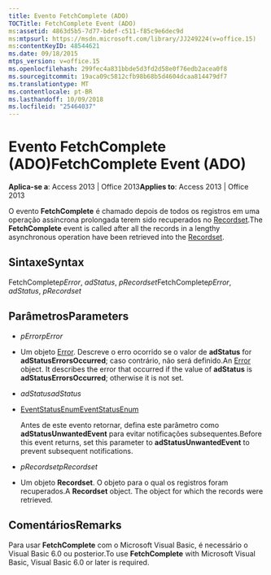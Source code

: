 ```yaml
---
title: Evento FetchComplete (ADO)
TOCTitle: FetchComplete Event (ADO)
ms:assetid: 4863d5b5-7d77-bdef-c511-f85c9e6dec9d
ms:mtpsurl: https://msdn.microsoft.com/library/JJ249224(v=office.15)
ms:contentKeyID: 48544621
ms.date: 09/18/2015
mtps_version: v=office.15
ms.openlocfilehash: 299fec4a831bbde5d3fd2d58e0f76edb2acea0f8
ms.sourcegitcommit: 19aca09c5812cfb98b68b5d4604dcaa814479df7
ms.translationtype: MT
ms.contentlocale: pt-BR
ms.lasthandoff: 10/09/2018
ms.locfileid: "25464037"
---
```

# <a name="fetchcomplete-event-ado"></a><span data-ttu-id="2132e-102">Evento FetchComplete (ADO)</span><span class="sxs-lookup"><span data-stu-id="2132e-102">FetchComplete Event (ADO)</span></span>


<span data-ttu-id="2132e-103">**Aplica-se a**: Access 2013 | Office 2013</span><span class="sxs-lookup"><span data-stu-id="2132e-103">**Applies to**: Access 2013 | Office 2013</span></span>


<span data-ttu-id="2132e-104">O evento **FetchComplete** é chamado depois de todos os registros em uma operação assíncrona prolongada terem sido recuperados no [Recordset](recordset-object-ado.md).</span><span class="sxs-lookup"><span data-stu-id="2132e-104">The **FetchComplete** event is called after all the records in a lengthy asynchronous operation have been retrieved into the [Recordset](recordset-object-ado.md).</span></span>

## <a name="syntax"></a><span data-ttu-id="2132e-105">Sintaxe</span><span class="sxs-lookup"><span data-stu-id="2132e-105">Syntax</span></span>

<span data-ttu-id="2132e-106">FetchComplete*pError*, *adStatus*, *pRecordset*</span><span class="sxs-lookup"><span data-stu-id="2132e-106">FetchComplete*pError*, *adStatus*, *pRecordset*</span></span>

## <a name="parameters"></a><span data-ttu-id="2132e-107">Parâmetros</span><span class="sxs-lookup"><span data-stu-id="2132e-107">Parameters</span></span>

  - <span data-ttu-id="2132e-108">*pError*</span><span class="sxs-lookup"><span data-stu-id="2132e-108">*pError*</span></span>

  - <span data-ttu-id="2132e-p101">Um objeto [Error](error-object-ado.md). Descreve o erro ocorrido se o valor de **adStatus** for **adStatusErrorsOccurred**; caso contrário, não será definido.</span><span class="sxs-lookup"><span data-stu-id="2132e-p101">An [Error](error-object-ado.md) object. It describes the error that occurred if the value of **adStatus** is **adStatusErrorsOccurred**; otherwise it is not set.</span></span>

  - <span data-ttu-id="2132e-111">*adStatus*</span><span class="sxs-lookup"><span data-stu-id="2132e-111">*adStatus*</span></span>

  - [<span data-ttu-id="2132e-112">EventStatusEnum</span><span class="sxs-lookup"><span data-stu-id="2132e-112">EventStatusEnum</span></span>](eventstatusenum.md)
    
    <span data-ttu-id="2132e-113">Antes de este evento retornar, defina este parâmetro como **adStatusUnwantedEvent** para evitar notificações subsequentes.</span><span class="sxs-lookup"><span data-stu-id="2132e-113">Before this event returns, set this parameter to **adStatusUnwantedEvent** to prevent subsequent notifications.</span></span>

  - <span data-ttu-id="2132e-114">*pRecordset*</span><span class="sxs-lookup"><span data-stu-id="2132e-114">*pRecordset*</span></span>

  - <span data-ttu-id="2132e-p102">Um objeto **Recordset**. O objeto para o qual os registros foram recuperados.</span><span class="sxs-lookup"><span data-stu-id="2132e-p102">A **Recordset** object. The object for which the records were retrieved.</span></span>

## <a name="remarks"></a><span data-ttu-id="2132e-117">Comentários</span><span class="sxs-lookup"><span data-stu-id="2132e-117">Remarks</span></span>

<span data-ttu-id="2132e-118">Para usar **FetchComplete** com o Microsoft Visual Basic, é necessário o Visual Basic 6.0 ou posterior.</span><span class="sxs-lookup"><span data-stu-id="2132e-118">To use **FetchComplete** with Microsoft Visual Basic, Visual Basic 6.0 or later is required.</span></span>

